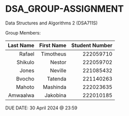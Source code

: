 # DSA_GROUP-ASSIGNMENT

Data Structures and Algorithms 2 (DSA711S)

Group Members:


| Last Name  | First Name| Student Number |
|-----------:| ---------:|------------:|
| Rafael     | Timotheus | 222059710   |
| Shikulo    | Nestor    | 222059702   |
| Jones      | Neville   | 221085432   |
| Bvocho     | Tatenda   | 221140263   |
| Mahoto     | Mashinda  | 222023635   |
| Amwaalwa   | Jakobina  | 222010185   |



DUE DATE: 30 April 2024 @ 23:59
